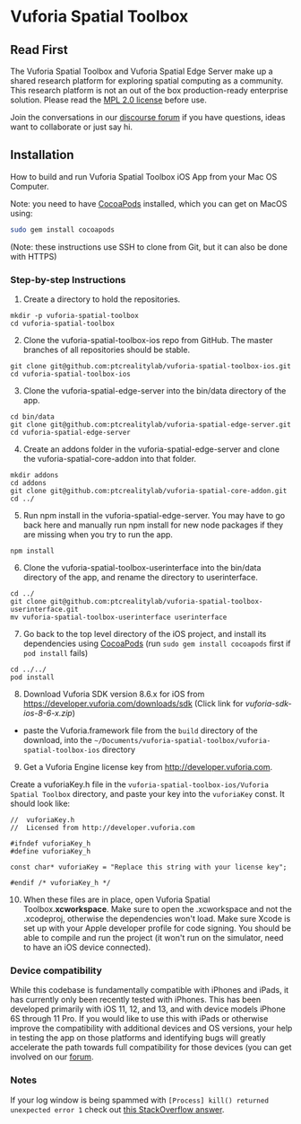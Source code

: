 # Vuforia Spatial Toolbox

## Read First
The Vuforia Spatial Toolbox and Vuforia Spatial Edge Server make up a shared research platform for exploring spatial computing as a community. This research platform is not an out of the box production-ready enterprise solution. Please read the [MPL 2.0 license](LICENSE) before use.

Join the conversations in our [discourse forum](https://forum.spatialtoolbox.vuforia.com) if you have questions, ideas want to collaborate or just say hi.

## Installation
How to build and run Vuforia Spatial Toolbox iOS App from your Mac OS Computer.

Note: you need to have [CocoaPods](https://guides.cocoapods.org/using/getting-started.html)
 installed, which you can get on MacOS using:

```bash
sudo gem install cocoapods
```

(Note: these instructions use SSH to clone from Git, but it can also be done with HTTPS)


### Step-by-step Instructions

1. Create a directory to hold the repositories.

```
mkdir -p vuforia-spatial-toolbox
cd vuforia-spatial-toolbox
```

2) Clone the vuforia-spatial-toolbox-ios repo from GitHub. The master branches of all
 repositories should be stable.

```
git clone git@github.com:ptcrealitylab/vuforia-spatial-toolbox-ios.git
cd vuforia-spatial-toolbox-ios
```

3) Clone the vuforia-spatial-edge-server into the bin/data directory of the app.

```
cd bin/data
git clone git@github.com:ptcrealitylab/vuforia-spatial-edge-server.git
cd vuforia-spatial-edge-server
```

4) Create an addons folder in the vuforia-spatial-edge-server and clone the
vuforia-spatial-core-addon into that folder.

```
mkdir addons
cd addons
git clone git@github.com:ptcrealitylab/vuforia-spatial-core-addon.git
cd ../
```

5) Run npm install in the vuforia-spatial-edge-server. You may have to go back here and manually
 run npm install for new node packages if they are missing when you try to run the app.

```
npm install
```

6) Clone the vuforia-spatial-toolbox-userinterface into the bin/data directory of the app, and
 rename the directory to userinterface.

```
cd ../
git clone git@github.com:ptcrealitylab/vuforia-spatial-toolbox-userinterface.git
mv vuforia-spatial-toolbox-userinterface userinterface
```


7) Go back to the top level directory of the iOS project, and install its dependencies using
 [CocoaPods](https://guides.cocoapods.org/using/getting-started.html) (run
 `sudo gem install cocoapods` first if `pod install` fails)

```
cd ../../
pod install
```


8) Download Vuforia SDK version 8.6.x for iOS from https://developer.vuforia.com/downloads/sdk
 (Click link for *vuforia-sdk-ios-8-6-x.zip*)

- paste the Vuforia.framework file from the `build` directory of the download, into the
 `~/Documents/vuforia-spatial-toolbox/vuforia-spatial-toolbox-ios` directory


9) Get a Vuforia Engine license key from http://developer.vuforia.com. 

Create a vuforiaKey.h file in the `vuforia-spatial-toolbox-ios/Vuforia Spatial Toolbox` directory,
 and paste your key into the `vuforiaKey` const. It should look like:

```
//  vuforiaKey.h
//  Licensed from http://developer.vuforia.com

#ifndef vuforiaKey_h
#define vuforiaKey_h

const char* vuforiaKey = "Replace this string with your license key";

#endif /* vuforiaKey_h */
```

10) When these files are in place, open Vuforia Spatial Toolbox.**xcworkspace**. Make sure to
 open the .xcworkspace and not the .xcodeproj, otherwise the dependencies won't load. Make sure
  Xcode is set up with your Apple developer profile for code signing. You should be able to
   compile and run the project (it won't run on the simulator, need to have an iOS device
    connected).

### Device compatibility

While this codebase is fundamentally compatible with iPhones and iPads, it has currently only
 been recently tested with iPhones. This has been developed primarily with iOS 11, 12, and 13,
 and with device models iPhone 6S through 11 Pro. If you would like to use this with iPads or
  otherwise improve the compatibility with additional devices and OS versions, your help in
   testing the app on those platforms and identifying bugs will greatly accelerate the path towards
    full compatibility for those devices (you can get involved on our [forum](https://forum.spatialtoolbox.vuforia.com).

### Notes

If your log window is being spammed with `[Process] kill() returned unexpected
error 1` check out [this StackOverflow answer](https://stackoverflow.com/a/58774271).
